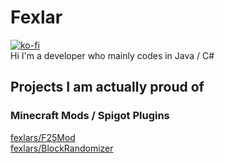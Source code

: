 # Fexlar
[![ko-fi](https://ko-fi.com/img/githubbutton_sm.svg)](https://ko-fi.com/P5P8CWJ31)
<br />
Hi I'm a developer who mainly codes in Java / C#
## Projects I am actually proud of

### Minecraft Mods / Spigot Plugins
[fexlars/F25Mod](https://github.com/fexlars/F25Mod)
<br />
[fexlars/BlockRandomizer](https://github.com/fexlars/BlockRandomizer)
